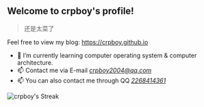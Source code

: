 ## Welcome to crpboy's profile!

> 还是太菜了

Feel free to view my blog: https://crpboy.github.io
﻿
- 🌱 I’m currently learning computer operating system & computer architecture.
- 📫 Contact me via E-mail *crpboy2004@qq.com*
- 📫 You can also contact me through QQ *[2268414361](https://d.4rxb.com/s/0mnrlj)*
 
![crpboy's Streak](https://github-readme-streak-stats.herokuapp.com/?user=crpboy&theme=vue-dark&hide_border=true)
